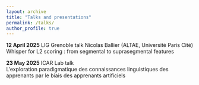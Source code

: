 ```yaml
---
layout: archive
title: "Talks and presentations"
permalink: /talks/
author_profile: true
---
```




**12 April 2025**  LIG Grenoble talk
Nicolas Ballier (ALTAE, Université Paris Cité) Whisper for L2 scoring : from segmental to suprasegmental features


**23 May 2025** ICAR Lab talk    
L’exploration paradigmatique des connaissances linguistiques des apprenants 
par le biais des apprenants artificiels
